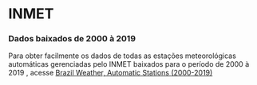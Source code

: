 # INMET

### Dados baixados de 2000 à 2019
Para obter facilmente os dados de todas as estações meteorológicas
 automáticas gerenciadas pelo INMET baixados para o período de 2000 à 2019
 , acesse [Brazil Weather, Automatic Stations (2000-2019)](https://www.kaggle.com/saraivaufc/automatic-weather-stations-brazil)
